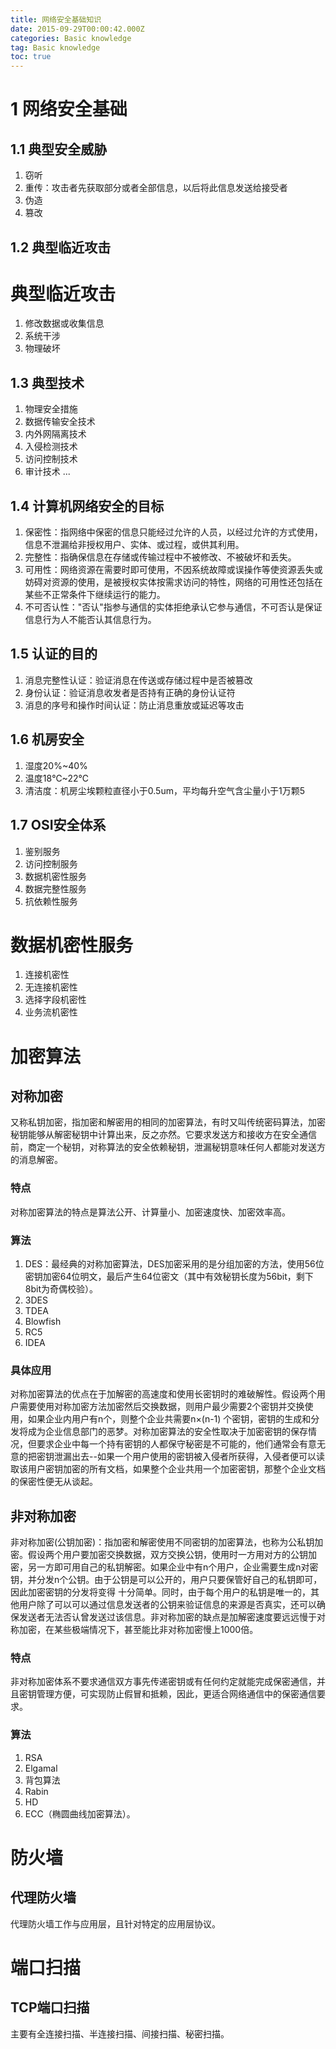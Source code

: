 ```yaml
---
title: 网络安全基础知识
date: 2015-09-29T00:00:42.000Z
categories: Basic knowledge
tag: Basic knowledge
toc: true
---
```


# 1 网络安全基础

## 1.1 典型安全威胁

1. 窃听
2. 重传：攻击者先获取部分或者全部信息，以后将此信息发送给接受者
3. 伪造
4. 篡改

## 1.2 典型临近攻击

# 典型临近攻击

1. 修改数据或收集信息
2. 系统干涉
3. 物理破坏

## 1.3 典型技术

1. 物理安全措施
2. 数据传输安全技术
3. 内外网隔离技术
4. 入侵检测技术
5. 访问控制技术
6. 审计技术 ...

## 1.4 计算机网络安全的目标

1. 保密性：指网络中保密的信息只能经过允许的人员，以经过允许的方式使用，信息不泄漏给非授权用户、实体、或过程，或供其利用。
2. 完整性：指确保信息在存储或传输过程中不被修改、不被破坏和丢失。
3. 可用性：网络资源在需要时即可使用，不因系统故障或误操作等使资源丢失或妨碍对资源的使用，是被授权实体按需求访问的特性，网络的可用性还包括在某些不正常条件下继续运行的能力。
4. 不可否认性："否认"指参与通信的实体拒绝承认它参与通信，不可否认是保证信息行为人不能否认其信息行为。

## 1.5 认证的目的

1. 消息完整性认证：验证消息在传送或存储过程中是否被篡改
2. 身份认证：验证消息收发者是否持有正确的身份认证符
3. 消息的序号和操作时间认证：防止消息重放或延迟等攻击

## 1.6 机房安全

1. 湿度20%~40%
2. 温度18℃~22℃
3. 清洁度：机房尘埃颗粒直径小于0.5um，平均每升空气含尘量小于1万颗5

## 1.7 OSI安全体系

1. 鉴别服务
2. 访问控制服务
3. 数据机密性服务
4. 数据完整性服务
5. 抗依赖性服务

# 数据机密性服务

1. 连接机密性
2. 无连接机密性
3. 选择字段机密性
4. 业务流机密性

# 加密算法

## 对称加密

又称私钥加密，指加密和解密用的相同的加密算法，有时又叫传统密码算法，加密秘钥能够从解密秘钥中计算出来，反之亦然。它要求发送方和接收方在安全通信前，商定一个秘钥，对称算法的安全依赖秘钥，泄漏秘钥意味任何人都能对发送方的消息解密。

### 特点

对称加密算法的特点是算法公开、计算量小、加密速度快、加密效率高。

### 算法

1. DES：最经典的对称加密算法，DES加密采用的是分组加密的方法，使用56位密钥加密64位明文，最后产生64位密文（其中有效秘钥长度为56bit，剩下8bit为奇偶校验）。
2. 3DES
3. TDEA
4. Blowfish
5. RC5
6. IDEA

### 具体应用

对称加密算法的优点在于加解密的高速度和使用长密钥时的难破解性。假设两个用户需要使用对称加密方法加密然后交换数据，则用户最少需要2个密钥并交换使用，如果企业内用户有n个，则整个企业共需要n×(n-1) 个密钥，密钥的生成和分发将成为企业信息部门的恶梦。对称加密算法的安全性取决于加密密钥的保存情况，但要求企业中每一个持有密钥的人都保守秘密是不可能的，他们通常会有意无意的把密钥泄漏出去--如果一个用户使用的密钥被入侵者所获得，入侵者便可以读取该用户密钥加密的所有文档，如果整个企业共用一个加密密钥，那整个企业文档的保密性便无从谈起。

## 非对称加密

非对称加密(公钥加密)：指加密和解密使用不同密钥的加密算法，也称为公私钥加密。假设两个用户要加密交换数据，双方交换公钥，使用时一方用对方的公钥加密，另一方即可用自己的私钥解密。如果企业中有n个用户，企业需要生成n对密钥，并分发n个公钥。由于公钥是可以公开的，用户只要保管好自己的私钥即可，因此加密密钥的分发将变得 十分简单。同时，由于每个用户的私钥是唯一的，其他用户除了可以可以通过信息发送者的公钥来验证信息的来源是否真实，还可以确保发送者无法否认曾发送过该信息。非对称加密的缺点是加解密速度要远远慢于对称加密，在某些极端情况下，甚至能比非对称加密慢上1000倍。

### 特点

非对称加密体系不要求通信双方事先传递密钥或有任何约定就能完成保密通信，并且密钥管理方便，可实现防止假冒和抵赖，因此，更适合网络通信中的保密通信要求。

### 算法

1. RSA
2. Elgamal
3. 背包算法
4. Rabin
5. HD
6. ECC（椭圆曲线加密算法）。

# 防火墙

## 代理防火墙

代理防火墙工作与应用层，且针对特定的应用层协议。

# 端口扫描

## TCP端口扫描

主要有全连接扫描、半连接扫描、间接扫描、秘密扫描。
